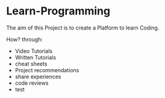 # Learn-Programming

The aim of this Project is to create a Platform to learn Coding.

How? through:
* Video Tutorials
* Written Tutorials
* cheat sheets
* Project recommendations
* share experiences
* code reviews
* test
